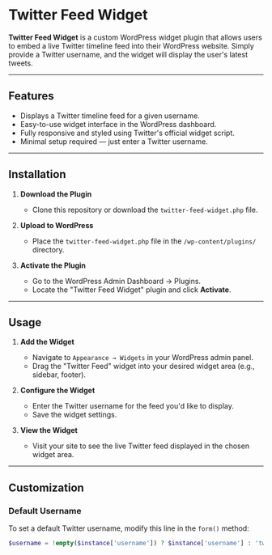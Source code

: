 # Twitter Feed Widget

**Twitter Feed Widget** is a custom WordPress widget plugin that allows users to embed a live Twitter timeline feed into their WordPress website. Simply provide a Twitter username, and the widget will display the user's latest tweets.

---

## Features

- Displays a Twitter timeline feed for a given username.
- Easy-to-use widget interface in the WordPress dashboard.
- Fully responsive and styled using Twitter's official widget script.
- Minimal setup required — just enter a Twitter username.

---

## Installation

1. **Download the Plugin**
   - Clone this repository or download the `twitter-feed-widget.php` file.

2. **Upload to WordPress**
   - Place the `twitter-feed-widget.php` file in the `/wp-content/plugins/` directory.

3. **Activate the Plugin**
   - Go to the WordPress Admin Dashboard → Plugins.
   - Locate the "Twitter Feed Widget" plugin and click **Activate**.

---

## Usage

1. **Add the Widget**
   - Navigate to `Appearance → Widgets` in your WordPress admin panel.
   - Drag the "Twitter Feed" widget into your desired widget area (e.g., sidebar, footer).

2. **Configure the Widget**
   - Enter the Twitter username for the feed you'd like to display.
   - Save the widget settings.

3. **View the Widget**
   - Visit your site to see the live Twitter feed displayed in the chosen widget area.

---

## Customization

### Default Username
To set a default Twitter username, modify this line in the `form()` method:
```php
$username = !empty($instance['username']) ? $instance['username'] : 'twitter';
